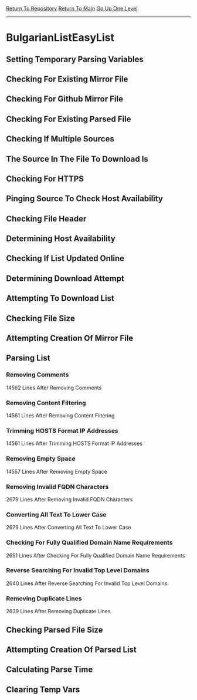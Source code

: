 [Return To Repository](https://github.com/deathbybandaid/piholeparser/)
[Return To Main](https://github.com/deathbybandaid/piholeparser/blob/master/RecentRunLogs/Mainlog.md)
[Go Up One Level](https://github.com/deathbybandaid/piholeparser/blob/master/RecentRunLogs/TopLevelScripts/30-Processing-External-Blacklists.md)
____________________________________
# BulgarianListEasyList
## Setting Temporary Parsing Variables
## Checking For Existing Mirror File
## Checking For Github Mirror File
## Checking For Existing Parsed File
## Checking If Multiple Sources
## The Source In The File To Download Is
## Checking For HTTPS
## Pinging Source To Check Host Availability
## Checking File Header
## Determining Host Availability
## Checking If List Updated Online
## Determining Download Attempt
## Attempting To Download List
## Checking File Size
## Attempting Creation Of Mirror File
## Parsing List
### Removing Comments
14562 Lines After Removing Comments
### Removing Content Filtering
14561 Lines After Removing Content Filtering
### Trimming HOSTS Format IP Addresses
14561 Lines After Trimming HOSTS Format IP Addresses
### Removing Empty Space
14557 Lines After Removing Empty Space
### Removing Invalid FQDN Characters
2679 Lines After Removing Invalid FQDN Characters
### Converting All Text To Lower Case
2679 Lines After Converting All Text To Lower Case
### Checking For Fully Qualified Domain Name Requirements
2651 Lines After Checking For Fully Qualified Domain Name Requirements
### Reverse Searching For Invalid Top Level Domains
2640 Lines After Reverse Searching For Invalid Top Level Domains
### Removing Duplicate Lines
2639 Lines After Removing Duplicate Lines
## Checking Parsed File Size
## Attempting Creation Of Parsed List
## Calculating Parse Time
## Clearing Temp Vars
